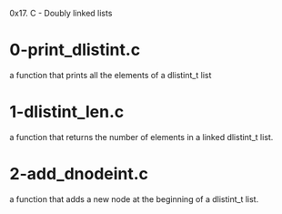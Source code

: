0x17. C - Doubly linked lists

# 0-print_dlistint.c
a function that prints all the elements of a dlistint_t list

# 1-dlistint_len.c
a function that returns the number of elements in a linked dlistint_t list.

# 2-add_dnodeint.c
a function that adds a new node at the beginning of a dlistint_t list.
